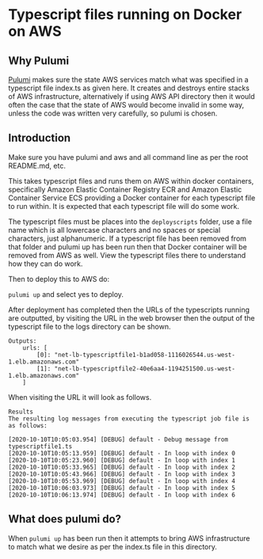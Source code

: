 
# Typescript files running on Docker on AWS

## Why Pulumi

[Pulumi](https://www.pulumi.com/) makes sure the state AWS services match what was specified in a typescript file index.ts as given here. It creates and destroys entire stacks of AWS infrastructure, alternatively if using AWS API directory then it would often the case that the state of AWS would become invalid in some way, unless the code was written very carefully, so pulumi is chosen.

## Introduction

Make sure you have pulumi and aws and all command line as per the root README.md, etc.

This takes typescript files and runs them on AWS within docker containers, specifically Amazon Elastic Container Registry ECR and Amazon Elastic Container Service ECS providing a Docker container for each typescript file to run within. It is expected that each typescript file
 will do some work.

The typescript files must be places into the `deployscripts` folder, use a file name which is all lowercase characters
 and no spaces or special characters, just alphanumeric. If a typescript file has been removed from that folder and pulumi up has been run then that Docker container will be removed from AWS as well. View the typescript files there to understand how they can do work.

Then to deploy this to AWS do:

`pulumi up` and select yes to deploy.

After deployment has completed then the URLs of the typescripts running are outputted, by visiting the URL in the web browser then the output of the typescript file to the logs directory can be shown.

```
Outputs:
    urls: [
        [0]: "net-lb-typescriptfile1-b1ad058-1116026544.us-west-1.elb.amazonaws.com"
        [1]: "net-lb-typescriptfile2-40e6aa4-1194251500.us-west-1.elb.amazonaws.com"
    ]
```

When visiting the URL it will look as follows.

```
Results
The resulting log messages from executing the typescript job file is as follows:

[2020-10-10T10:05:03.954] [DEBUG] default - Debug message from typescriptfile1.ts
[2020-10-10T10:05:13.959] [DEBUG] default - In loop with index 0
[2020-10-10T10:05:23.960] [DEBUG] default - In loop with index 1
[2020-10-10T10:05:33.965] [DEBUG] default - In loop with index 2
[2020-10-10T10:05:43.966] [DEBUG] default - In loop with index 3
[2020-10-10T10:05:53.969] [DEBUG] default - In loop with index 4
[2020-10-10T10:06:03.973] [DEBUG] default - In loop with index 5
[2020-10-10T10:06:13.974] [DEBUG] default - In loop with index 6
```

## What does pulumi do?

When `pulumi up` has been run then it attempts to bring AWS infrastructure to match what we desire as per the index.ts file in this directory.

